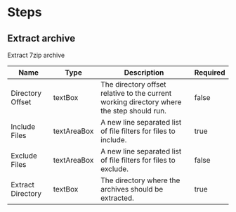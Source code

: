 
# Steps

## Extract archive

Extract 7zip archive

| Name              | Type        | Description                                                                               | Required |
|-------------------|-------------|-------------------------------------------------------------------------------------------|----------|
| Directory Offset  | textBox     | The directory offset relative to the current working directory where the step should run. | false    |
| Include Files     | textAreaBox | A new line separated list of file filters for files to include.                           | true     |
| Exclude Files     | textAreaBox | A new line separated list of file filters for files to exclude.                           | false    |
| Extract Directory | textBox     | The directory where the archives should be extracted.                                     | true     |